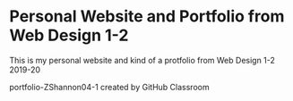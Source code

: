 # Personal Website and Portfolio from Web Design 1-2

This is my personal website and kind of a protfolio from Web Design 1-2 2019-20

portfolio-ZShannon04-1 created by GitHub Classroom

